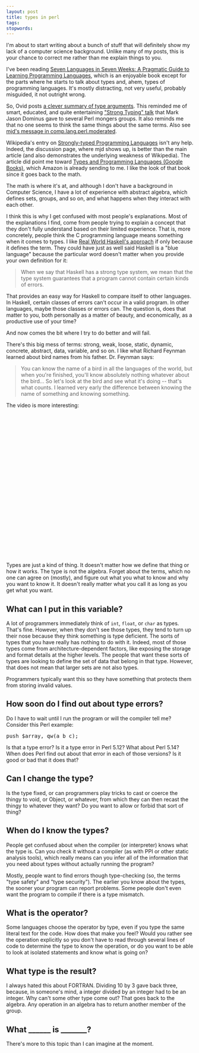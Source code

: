 ```yaml
---
layout: post
title: types in perl
tags:
stopwords:
---
```


I'm about to start writing about a bunch of stuff that will definitely show my lack of a computer science background. Unlike many of my posts, this is your chance to correct me rather than me explain things to you.

I've been reading <a href="http://www.amazon.com/gp/product/193435659X?ie=UTF8&tag=theperlreview-20&linkCode=as2&camp=1789&creative=9325&creativeASIN=193435659X">Seven Languages in Seven Weeks: A Pragmatic Guide to Learning Programming Languages</a>, which is an enjoyable book except for the parts where he starts to talk about types and, ahem, types of programming languages. It's mostly distracting, not very useful, probably misguided, it not outright wrong.

So, Ovid posts <a href="http://blogs.perl.org/users/ovid/2010/07/static-and-dynamic-typing.html">a clever summary of type arguments</a>. This reminded me of smart, educated, and quite entertaining <A href="http://perl.plover.com/yak/typing/notes.html"> "Strong Typing" talk</a> that Mark Jason Dominus gave to several Perl mongers groups. It also reminds me that no one seems to think the same things about the same terms. Also see <a href="http://groups.google.com/group/comp.lang.perl.moderated/msg/89b5f256ea7bfadb?pli=1">mjd's message in comp.lang.perl.moderated</a>.

Wikipedia's entry on <a href="http://en.wikipedia.org/wiki/Strongly_typed_programming_language">Strongly-typed Programming Languages</a> isn't any help. Indeed, the discussion page, where mjd shows up, is better than the main article (and also demonstrates the underlying weakness of Wikipedia). The article did point me toward <a href="http://books.google.com/books?id=ti6zoAC9Ph8C">Types and Programming Languages (Google Books)</a>, which Amazon is already sending to me. I like the look of that book since it goes back to the math.

The math is where it's at, and although I don't have a background in Computer Science, I have a lot of experience with abstract algebra, which defines sets, groups, and so on, and what happens when they interact with each other.

I think this is why I get confused with most people's explanations. Most of the explanations I find, come from people trying to explain a concept that they don't fully understand based on their limited experience. That is, more concretely, people think the C programming language means something when it comes to types. I like <a href="http://book.realworldhaskell.org/read/types-and-functions.html">Real World Haskell's approach</a> if only because it defines the term. They could have just as well said Haskell is a "blue language" because the particular word doesn't matter when you provide your own definition for it:

<blockquote>
When we say that Haskell has a strong type system, we mean that the type system guarantees that a program cannot contain certain kinds of errors.
</blockquote>

That provides an easy way for Haskell to compare itself to other languages. In Haskell, certain classes of errors can't occur in a valid program. In other languages, maybe those classes or errors can. The question is, does that matter to you, both personally as a matter of beauty, and economically, as a productive use of your time?

And now comes the bit where I try to do better and will fail.

There's this big mess of terms: strong, weak, loose, static, dynamic, concrete, abstract, data, variable, and so on. I like what Richard Feynman learned about bird names from his father. Dr. Feynman says:

<blockquote>
You can know the name of a bird in all the languages of the world, but when you're finished, you'll know absolutely nothing whatever about the bird... So let's look at the bird and see what it's doing -- that's what counts. I learned very early the difference between knowing the name of something and knowing something.
</blockquote>

The video is more interesting:

<div align="center">
<object width="480" height="385"><param name="movie" value="http://www.youtube.com/v/05WS0WN7zMQ?fs=1&amp;hl=en_US"></param><param name="allowFullScreen" value="true"></param><param name="allowscriptaccess" value="always"></param><embed src="http://www.youtube.com/v/05WS0WN7zMQ?fs=1&amp;hl=en_US" type="application/x-shockwave-flash" allowscriptaccess="always" allowfullscreen="true" width="480" height="385"></embed></object>
</div>

Types are just a kind of thing. It doesn't matter how we define that thing or how it works. The type is not the algebra. Forget about the terms, which no one can agree on (mostly), and figure out what you what to know and why you want to know it. It doesn't really matter what you call it as long as you get what you want.

<h2>What can I put in this variable?</h2>

A lot of programmers immediately think of <code>int</code>, <code>float</code>, or <code>char</code> as types. That's fine. However, when they don't see those types, they tend to turn up their nose because they think something is type deficient. The sorts of types that you have really has nothing to do with it. Indeed, most of those types come from architecture-dependent factors, like exposing the storage and format details at the higher levels. The people that want these sorts of types are looking to define the set of data that belong in that type. However, that does not mean that larger sets are not also types.

Programmers typically want this so they have something that protects them from storing invalid values.

<h2>How soon do I find out about type errors?</h2>

Do I have to wait until I run the program or will the compiler tell me? Consider this Perl example:

<pre>
push $array, qw(a b c);
</pre>

Is that a type error? Is it a type error in Perl 5.12? What about Perl 5.14? When does Perl find out about that error in each of those versions? Is it good or bad that it does that?

<h2>Can I change the type?</h2>

Is the type fixed, or can programmers play tricks to cast or coerce the thingy to void, or Object, or whatever, from which they can then recast the thingy to whatever they want? Do you want to allow or forbid that sort of thing?

<h2>When do I know the types?</h2>

People get confused about when the compiler (or interpreter) knows what the type is. Can you check it without a compiler (as with PPI or other static analysis tools), which really means can you infer all of the information that you need about types without actually running the program?

Mostly, people want to find errors though type-checking (so, the terms "type safety" and "type security"). The earlier you know about the types, the sooner your program can report problems. Some people don't even want the program to compile if there is a type mismatch.

<h2>What is the operator?</h2>

Some languages choose the operator by type, even if you type the same literal text for the code. How does that make you feel? Would you rather see the operation explicitly so you don't have to read through several lines of code to determine the type to know the operation, or do you want to be able to look at isolated statements and know what is going on?

<h2>What type is the result?</h2>

I always hated this about FORTRAN. Dividing 10 by 3 gave back three, because, in someone's mind, a integer divided by an integer had to be an integer. Why can't some other type come out? That goes back to the algebra. Any operation in an algebra has to return another member of the group.

<h2>What ______ is _______?</h2>

There's more to this topic than I can imagine at the moment.
